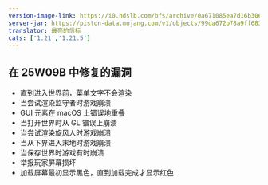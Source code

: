 ```yaml
---
version-image-link: https://i0.hdslb.com/bfs/archive/0a671085ea7d16b30670127a07570f88f535d783.png
server-jar: https://piston-data.mojang.com/v1/objects/99da672b78a9ff683da6961096e4a6fd6e8db1ca/server.jar
translator: 最亮的信标
cats: ['1.21','1.21.5']
---
```

## 在 25W09B 中修复的漏洞
* 直到进入世界前，菜单文字不会渲染
* 当尝试渲染监守者时游戏崩溃
* GUI 元素在 macOS 上错误地重叠
* 当打开世界时从 GL 错误上崩溃
* 当尝试渲染旋风人时游戏崩溃
* 当从下界进入末地时游戏崩溃
* 当保存世界时游戏有时崩溃
* 举报玩家屏幕损坏
* 加载屏幕最初显示黑色，直到加载完成才显示红色
